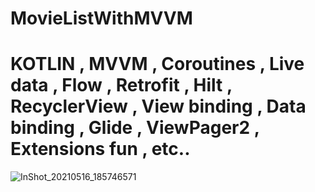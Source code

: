
# MovieListWithMVVM
# KOTLIN , MVVM , Coroutines , Live data , Flow , Retrofit , Hilt , RecyclerView , View binding , Data binding , Glide , ViewPager2 , Extensions fun , etc..
![InShot_20210516_185746571](https://user-images.githubusercontent.com/40790801/118399231-d1ace880-b679-11eb-9f88-4ee038f62ac4.gif)
